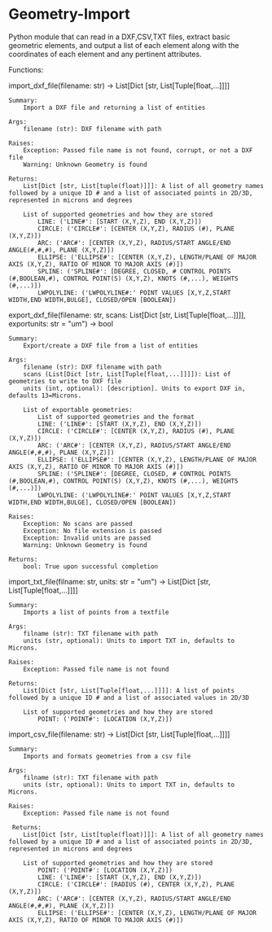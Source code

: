 # Geometry-Import
Python module that can read in a DXF,CSV,TXT files, extract basic geometric elements, and output a list of each element along with the coordinates of each element and any pertinent attributes.

Functions:

import_dxf_file(filename: str) -> List[Dict [str, List[Tuple[float,...]]]]

    Summary:
        Import a DXF file and returning a list of entities

    Args:
        filename (str): DXF filename with path
    
    Raises:
        Exception: Passed file name is not found, corrupt, or not a DXF file
        Warning: Unknown Geometry is found
    
    Returns:
        List[Dict [str, List[tuple(float)]]]: A list of all geometry names followed by a unique ID # and a list of associated points in 2D/3D, represented in microns and degrees
    
        List of supported geometries and how they are stored
            LINE: ('LINE#': [START (X,Y,Z), END (X,Y,Z)])
            CIRCLE: ('CIRCLE#': [CENTER (X,Y,Z), RADIUS (#), PLANE (X,Y,Z)])
            ARC: ('ARC#': [CENTER (X,Y,Z), RADIUS/START ANGLE/END ANGLE(#,#,#), PLANE (X,Y,Z)])
            ELLIPSE: ('ELLIPSE#': [CENTER (X,Y,Z), LENGTH/PLANE OF MAJOR AXIS (X,Y,Z), RATIO OF MINOR TO MAJOR AXIS (#)])
            SPLINE: ('SPLINE#': [DEGREE, CLOSED, # CONTROL POINTS (#,BOOLEAN,#), CONTROL POINT(S) (X,Y,Z), KNOTS (#,...), WEIGHTS (#,...)])
            LWPOLYLINE: ('LWPOLYLINE#:' POINT VALUES [X,Y,Z,START WIDTH,END WIDTH,BULGE], CLOSED/OPEN [BOOLEAN])

export_dxf_file(filename: str, scans: List[Dict [str, List[Tuple[float,...]]]], exportunits: str = "um") -> bool

    Summary:
        Export/create a DXF file from a list of entities

    Args:
        filename (str): DXF filename with path
        scans (List[Dict [str, List[Tuple[float,...]]]]): List of geometries to write to DXF file
        units (int, optional): [description]. Units to export DXF in, defaults 13=Microns.

        List of exportable geometries:
            List of supported geometries and the format
            LINE: ('LINE#': [START (X,Y,Z), END (X,Y,Z)])
            CIRCLE: ('CIRCLE#': [CENTER (X,Y,Z), RADIUS (#), PLANE (X,Y,Z)])
            ARC: ('ARC#': [CENTER (X,Y,Z), RADIUS/START ANGLE/END ANGLE(#,#,#), PLANE (X,Y,Z)])
            ELLIPSE: ('ELLIPSE#': [CENTER (X,Y,Z), LENGTH/PLANE OF MAJOR AXIS (X,Y,Z), RATIO OF MINOR TO MAJOR AXIS (#)])
            SPLINE: ('SPLINE#': [DEGREE, CLOSED, # CONTROL POINTS (#,BOOLEAN,#), CONTROL POINT(S) (X,Y,Z), KNOTS (#,...), WEIGHTS (#,...)])
            LWPOLYLINE: ('LWPOLYLINE#:' POINT VALUES [X,Y,Z,START WIDTH,END WIDTH,BULGE], CLOSED/OPEN [BOOLEAN])

    Raises:
        Exception: No scans are passed
        Exception: No file extension is passed
        Exception: Invalid units are passed
        Warning: Unknown Geometry is found

    Returns:
        bool: True upon successful completion

import_txt_file(filname: str, units: str = "um") -> List[Dict [str, List[Tuple[float,...]]]]

    Summary:
        Imports a list of points from a textfile

    Args:
        filname (str): TXT filename with path
        units (str, optional): Units to import TXT in, defaults to Microns.

    Raises:
        Exception: Passed file name is not found

    Returns:
        List[Dict [str, List[Tuple[float,...]]]]: A list of points followed by a unique ID # and a list of associated values in 2D/3D

        List of supported geometries and how they are stored
            POINT: ('POINT#': [LOCATION (X,Y,Z)])

import_csv_file(filename: str) -> List[Dict [str, List[Tuple[float,...]]]]

    Summary:
        Imports and formats geometries from a csv file

    Args:
        filname (str): TXT filename with path
        units (str, optional): Units to import TXT in, defaults to Microns.

    Raises:
        Exception: Passed file name is not found

     Returns:
        List[Dict [str, List[tuple(float)]]]: A list of all geometry names followed by a unique ID # and a list of associated points in 2D/3D, represented in microns and degrees

        List of supported geometries and how they are stored
            POINT: ('POINT#': [LOCATION (X,Y,Z)])
            LINE: ('LINE#': [START (X,Y,Z), END (X,Y,Z)])
            CIRCLE: ('CIRCLE#': [RADIUS (#), CENTER (X,Y,Z), PLANE (X,Y,Z)])
            ARC: ('ARC#': [CENTER (X,Y,Z), RADIUS/START ANGLE/END ANGLE(#,#,#), PLANE (X,Y,Z)])
            ELLIPSE: ('ELLIPSE#': [CENTER (X,Y,Z), LENGTH/PLANE OF MAJOR AXIS (X,Y,Z), RATIO OF MINOR TO MAJOR AXIS (#)])
